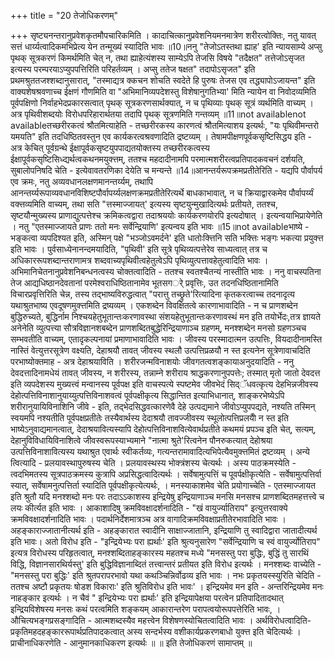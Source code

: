 +++
title = "20 तेजोधिकरणम्"

+++
सृष्ट्यनन्तरानुप्रवेशकृतमौपचारिकमिति । कादाचित्कानुप्रवेशनियमनमात्रेण शरीरत्वोक्तिः, नतु यावत् सत्तं धार्य्यत्वादिकमभिप्रेत्य येन तन्मूख्यं स्यादिति भावः ॥10॥ननु "तेजोऽतस्तथा ह्याह' इति न्यायसाम्ये अप्सु पृथक् सूत्रकरणं किमर्थमिति चेत् न, तथा ह्याहेत्यंशस्य साम्येऽपि तेजसि विषये "तदैक्षत" तत्तेजोऽसृजत इत्यस्य परम्परयाऽप्युपपत्तिरिति परिहर्तव्यम् । अप्सु ततेज षक्षत" तदापोऽसृजत" इति प्रथमश्रुततजश्शब्दानुसारात्, "तस्माद्यत्र क्कचन शोचति स्वदेते हि पुरुषः तेजस एव तद्ध्यापोऽजायन्त" इति वाक्यशेषश्रवणाच्च ईक्षणं गौणमिति वा "अभिमानिव्यपदेशस्तु विशेषानुगतिभ्या' मिति न्यायेन वा निवोदव्यमिति पूर्वपक्षिणो निर्वाहभेदप्रकारसत्वात् पृथक् सूत्रकरणसार्थक्यात्, न च पृथिव्याः पृथक् सूत्रं व्यर्थमिति वाच्यम् । अत्र पृथिवीशब्दयोः विरोधपरिहारार्थतया तदापि पृथक् सूत्रणमिति गन्तव्यम् ॥11॥not availablenot availableतच्छरीरकत्वं श्रौतमित्याहेति - तच्छरीरकस्य कारणत्वं श्रौतमित्याशय इत्यर्थः, "यः पृथिवीमन्तरो यमयति" इति तदधिष्ठितवस्तुन एव कार्यकरत्वश्रवणादिति द्रष्टव्यम् । तेषामपीक्षणपूर्वकसृष्टिसिद्धय इति - अत्र केचित् पूर्वग्रन्थे ईक्षापूर्वकसृष्टयुपपाद्यतयोक्तस्य तच्छरीरकत्वस्य ईक्षापूर्वकसृष्टिसिध्द्यर्थत्वकथनमयुक्त्तम्, ततश्च महदादीनामपि परमात्मशरीरत्वप्रतिपादकवचनं दर्शयति, सुबालोपनिषदि चेति - इत्येवावतरणिका देयेति च मन्यन्ते ॥14॥आनन्तर्यरूपक्रमप्रतीतेरिति - यद्यपि पौर्वापर्य एव क्रमः, नतु अव्यवधानलक्षणमानन्तर्य्यम्, तथापि आनन्तर्य्यरूपाव्यवधानविशिष्टपौर्वापर्य्यलक्षणक्रमप्रतीतेरित्यर्थे बाधकाभावात्, न च क्रियाद्वारकमेव पौर्वापर्य्यं वक्त्तव्यमिति वाच्यम्, तथा सति "त्तस्माज्जायत्' इत्यस्य सृष्टयुन्मुखादित्यर्थः प्रतीयते, ततश्च, सृष्टयौन्मुख्यस्य प्राणाद्युत्पत्तेश्च क्रमिकत्वद्वारा तदाश्रययोः कार्यकरणयोरपि इत्यदोषात् । इत्यन्वयाभिप्रायेणेति । नतु "एतस्माज्जायते प्राणः ततो मनः सर्वेन्द्रियाणि' इत्यन्वय इति भावः ॥15॥not availableभाष्ये - भङ्कत्वा व्यपदिश्यत इति, अस्मिन् पक्षे "भञ्जोऽवमर्दने' इति धातोःक्त्तिनि सति भक्त्तिः भङ्गः भकत्या प्रयुक्त्त इति भावः । पुर्वसाध्येनानन्दमयादिति, "पृथिवी' इति सूत्रे पृथिव्यत्पत्तेरेव साध्यत्वात् तत्र च अधिकाररूपशब्दान्तराणामत्र शब्दवाच्यपृथिवीत्वहेतुत्वेऽपि पृथिव्युत्पत्तावहेतुत्वादिति भावः । अभिमानिचेतनानुप्रवेशनिबन्धनत्वस्य चोक्तत्वादिति - ततश्च स्वतश्चैतन्यं नास्तीति भावः । ननु वाचस्पतिना तेज आद्यधिष्ठानदेवतानां परमेश्वराधिष्ठितानामेव भूतसगर्े प्रवृत्तिः, उत तदनधिष्ठितानामिति विचारप्रवृत्तिरिति चेन्न, तस्य तद्भाष्यविरुद्धत्वात् "परात्तु तच्छ्रुते'रित्यादिना कृतकरत्वाच्च तदनादृत्य यथाश्रुतभाष्य एवदूषणमुक्त्तमिति द्रष्यव्यम् । एकशब्देन विवक्षितत्वे कारणाभावादिति - न च प्राणशब्देन बुद्धिरुच्यते, बुद्धिर्नाम निश्चयहेतुभूतान्तःकरणावस्था संशयहेतुभूतान्तःकरणावस्थं मन इति तयोर्भेदः,तत्र ज्ञायते अनेनेति व्युत्पत्त्या सौत्रविज्ञानशबब्देन प्राणशब्दितबुद्धेरिन्द्रियाणाञ्च ग्रहणम्, मनश्शब्देन मनसो ग्रहणञ्चच सम्भवतीति वाच्यम्, एतादृकल्पनायां प्रमाणाभावादिति भावः । जीवस्य परस्मादात्मन उत्पत्तिः, वियदादीनामस्ति नास्तिं वेत्युत्तरसूत्रेण वक्ष्यति, देहाश्रयौ तावत् जीवस्य स्थलौ उत्पत्तिप्रळयौ न स्त इत्यनेन सूत्रेणावाचदिति परभाष्योक्तमाह - अत्र देहाश्रयाविति । शरीरजन्मविनाशयोः जीवगतत्वशङ्कायाअनुदयादिति - ननु देवदत्तादिनामधेयं तावत् जीवस्य, न शरीरस्य, तन्नाम्ने शरीराय श्राद्धकरणानुपपत्तेः; तस्मात् मृतो जातो देवदत्त इति व्यपदेशस्य मुख्यत्त्वं मन्वानस्य पूर्वपक्ष इति वाचस्पत्ये स्पष्टमेव जीवभेदं सिद्ॅधवत्कृत्य देहभिन्नजीवस्य देहोत्पत्तिविनाशानुयाय्युत्पत्तिविनाशवत्वं पूर्वपक्षीकृत्य सिद्धान्तित इत्याभिधानात्, शाङ्करभेष्येऽपि शरीरानुयायिविनाशिनि जीवे - इति, तद्भेदसिद्धवत्कारणेवै देहे उत्पद्यमाने जीवोऽप्युपपद्यते, नश्यति तस्मिन् स्वयमपि नश्यतीति पूर्वपक्षप्रतीतेः तस्यैवार्थस्य देदाश्रयौ तावज्जीवस्य स्थूलोत्पत्तिप्रलयोै न स्त इति भाष्येऽनुवाद्यमानत्वात्, देदाश्रयावित्यस्यापि देहोत्पत्तिविनाशवित्येवार्थप्रतीते कथमयं प्रपञ्च इति चेत्, सत्यम्, देहानुविविधायिविनाशित्वे जीवस्वरूपस्याभ्यमाने "नात्मा श्रुते'रित्वनेन पौनरुकत्यात् देहोश्रया उत्पत्तिविनाशावित्यस्य यथाश्रुत एवार्थः स्वीकर्तव्यः, गत्यन्तरामावादित्यभिपेत्यैवमुक्त्तमितं द्रष्टव्यम् । अन्ये त्वित्यादि - प्रलयावस्थापुरुषस्य चेति । प्रलयावस्थस्य भोक्त्रंशस्य चेत्यर्थः । अस्य पाठक्रमस्येति - त्वदभिमतस्य सूत्रपाठक्रमस्य कुत्रापि अप्रसिद्धत्वादित्यर्थः । सर्वेषामुत्पत्तिं च पूवर्पक्षीकृत्येति - सर्वेषामुत्पत्तिर्वा स्यात्, सर्वेषामनुत्पत्तिर्ता स्यादिति पूर्वपक्षीकृत्येत्यर्थः, । मनस्याकाशमेव चेति प्रयोगाच्चेति - एतस्माज्जायत इति श्रुतौ यदि मनश्शब्दो मनः परः तदाऽऽकाशस्य इन्द्रियेषु इन्द्रियाणाञ्च मनसि मनसश्च प्राणशब्दितमहत्तत्त्वे च लयः कीर्त्यत इति भावः । आकाशादिषु क्रमविवक्षादर्शनादिति - "खं वायुर्ज्यातिराप" इत्युत्तरवाक्ये क्रमविवक्षादर्शनादिति भावः । पदार्थनिर्देशमात्रञ्च अत्र वागादिक्रमविवक्षाप्रतीतेरभावादिति भावः । अहङ्काराज्जातानीत्यर्थ इति - अहङ्कारात स्वादीनि साक्षाज्जातानि, इन्द्रियाणि तु स्वादिद्वारा जातादीत्यर्थ इति भावः। अतो विरोध इति - "इन्द्रियेभ्यः परा ह्यर्थाः' इति श्रुत्यनुसारेण "सर्वेन्द्रियाणि च स्वं वायुर्ज्योतिराप" इत्यत्र विरोधस्य परिहृतत्वात्, मनश्शब्दिताहङ्कारस्य महतश्च मध्ये "मनसस्तु परा बुद्धिः, बुद्धिं तु सारथिं विद्धि, विज्ञानसारथिर्यस्तु' इति बुद्धिविज्ञानाब्दितं तत्त्वान्तरं प्रतीयत इति विरोध इत्यर्थः । मनश्शब्दः वाच्येति - "मनसस्तु परा बुद्धिः' इति श्रुतपरापरभावो यथा कथञ्चिन्निर्वोढव्य इति भावः । नभः प्रकृतयस्स्युरिति चेदिति - ततश्च अष्टौ प्रकृतयः षोडश विकाराः' इति श्रुतिविरोध इति भावः' । इन्द्रियमेव मन इति - अन्तरिन्द्रियमेव मनः नाहङ्कार इत्यर्थः । न चैवं " इन्द्रियेभ्यः परा ह्यर्थाः' इति इन्द्रियापेक्षया परत्वेन प्रतिपादितादथात् इन्द्रियविशेषस्य मनसः कथं परत्वमिति शङ्कयम् आकारान्तरेण परापत्वयोरूपपत्तेरिति भावः, । औचित्यभङ्गप्रसङ्गादिति - आत्मशब्दस्यैव महत्त्वेन विशेषणस्योचितत्वादिति भावः । अर्थविरोधत्वादिति- प्रकृतिमहदहङ्काररूपार्थप्रतिपादकत्वात् अस्य सन्दर्भस्य वशीकार्यप्रकरणबाधो युक्त्त इति चेदित्यर्थः । प्राचीनाधिकरणेति - आनुमानकाधिकरण इत्यर्थः ॥ ॥ इति तेजोधिकरणं सामाप्तम् ॥